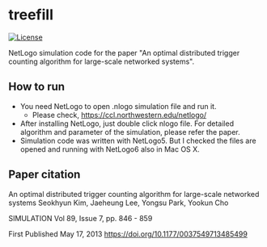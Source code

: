 # treefill
[![License](https://img.shields.io/badge/license-MIT-yellow.svg)](https://raw.githubusercontent.com/SeokhyunKim/treefill/master/LICENSE)

NetLogo simulation code for the paper "An optimal distributed trigger counting algorithm for large-scale networked systems".

## How to run
* You need NetLogo to open .nlogo simulation file and run it.
  * Please check, https://ccl.northwestern.edu/netlogo/
* After installing NetLogo, just double click nlogo file. For detailed algorithm and parameter of the simulation, please refer the paper.
* Simulation code was written with NetLogo5. But I checked the files are opened and running with NetLogo6 also in Mac OS X. 

## Paper citation
An optimal distributed trigger counting algorithm for large-scale networked systems	
Seokhyun Kim, Jaeheung Lee, Yongsu Park, Yookun Cho

SIMULATION 
Vol 89, Issue 7, pp. 846 - 859

First Published May 17, 2013
https://doi.org/10.1177/0037549713485499
